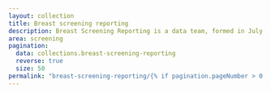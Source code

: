 ```yaml
---
layout: collection
title: Breast screening reporting
description: Breast Screening Reporting is a data team, formed in July 2025. It focuses on the performance and reporting of screening services. It continues some of the work of Team Analyse.
area: screening
pagination:
  data: collections.breast-screening-reporting
  reverse: true
  size: 50
permalink: "breast-screening-reporting/{% if pagination.pageNumber > 0 %}page/{{ pagination.pageNumber + 1 }}{% endif %}/"
---
```

